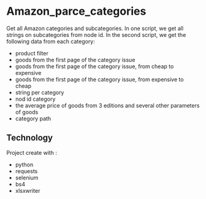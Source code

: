 # Amazon_parce_categories
Get all Amazon categories and subcategories. 
In one script, we get all strings on subcategories from node id. In the second script, we get the following data from each category: 
- product filter
- goods from the first page of the category issue
- goods from the first page of the category issue, from cheap to expensive
- goods from the first page of the category issue, from expensive to cheap
- string per category
- nod id category
- the average price of goods from 3 editions and several other parameters of goods
- category path

## Technology
Project create with :
* python
* requests
* selenium
* bs4
* xlsxwriter
